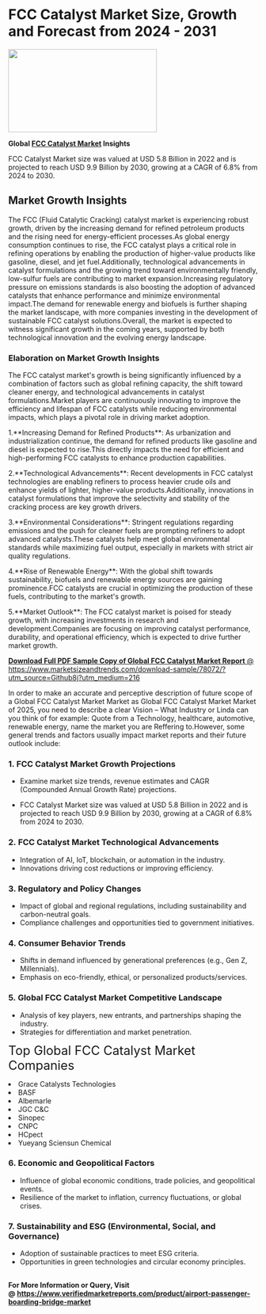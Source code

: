 <H1>FCC Catalyst Market Size, Growth and Forecast from 2024 - 2031</H1><img class="aligncenter size-medium wp-image-584254" src="https://thirdeyenews.in/wp-content/uploads/2024/09/Global-Market-Research-300x168.jpeg" alt="" width="300" height="168" /><p><strong>Global&nbsp;<a href="https://www.marketsizeandtrends.com/download-sample/78072/?utm_source=Github8j?utm_medium=216">FCC Catalyst Market</a> Insights</strong></p><p>FCC Catalyst Market size was valued at USD 5.8 Billion in 2022 and is projected to reach USD 9.9 Billion by 2030, growing at a CAGR of 6.8% from 2024 to 2030.</p><p><h2>Market Growth Insights</h2> <p>The FCC (Fluid Catalytic Cracking) catalyst market is experiencing robust growth, driven by the increasing demand for refined petroleum products and the rising need for energy-efficient processes.As global energy consumption continues to rise, the FCC catalyst plays a critical role in refining operations by enabling the production of higher-value products like gasoline, diesel, and jet fuel.Additionally, technological advancements in catalyst formulations and the growing trend toward environmentally friendly, low-sulfur fuels are contributing to market expansion.Increasing regulatory pressure on emissions standards is also boosting the adoption of advanced catalysts that enhance performance and minimize environmental impact.The demand for renewable energy and biofuels is further shaping the market landscape, with more companies investing in the development of sustainable FCC catalyst solutions.Overall, the market is expected to witness significant growth in the coming years, supported by both technological innovation and the evolving energy landscape.</p> <p><a href="#"></a></p> <h3>Elaboration on Market Growth Insights</h3> <p>The FCC catalyst market's growth is being significantly influenced by a combination of factors such as global refining capacity, the shift toward cleaner energy, and technological advancements in catalyst formulations.Market players are continuously innovating to improve the efficiency and lifespan of FCC catalysts while reducing environmental impacts, which plays a pivotal role in driving market adoption.</p> <p>1.**Increasing Demand for Refined Products**: As urbanization and industrialization continue, the demand for refined products like gasoline and diesel is expected to rise.This directly impacts the need for efficient and high-performing FCC catalysts to enhance production capabilities.</p> <p>2.**Technological Advancements**: Recent developments in FCC catalyst technologies are enabling refiners to process heavier crude oils and enhance yields of lighter, higher-value products.Additionally, innovations in catalyst formulations that improve the selectivity and stability of the cracking process are key growth drivers.</p> <p>3.**Environmental Considerations**: Stringent regulations regarding emissions and the push for cleaner fuels are prompting refiners to adopt advanced catalysts.These catalysts help meet global environmental standards while maximizing fuel output, especially in markets with strict air quality regulations.</p> <p>4.**Rise of Renewable Energy**: With the global shift towards sustainability, biofuels and renewable energy sources are gaining prominence.FCC catalysts are crucial in optimizing the production of these fuels, contributing to the market's growth.</p> <p>5.**Market Outlook**: The FCC catalyst market is poised for steady growth, with increasing investments in research and development.Companies are focusing on improving catalyst performance, durability, and operational efficiency, which is expected to drive further market growth.</p> <p><a href="#"></p><p><span class=""><strong>Download Full PDF Sample Copy of Global FCC Catalyst Market Report</strong> @ <a href="https://www.marketsizeandtrends.com/download-sample/78072/?utm_source=Github8j?utm_medium=216" target="_blank">https://www.marketsizeandtrends.com/download-sample/78072/?utm_source=Github8j?utm_medium=216</a></span></p><p>In order to make an accurate and perceptive description of future scope of a Global&nbsp;FCC Catalyst Market Market as Global&nbsp;FCC Catalyst Market Market of 2025, you need to describe a clear Vision &ndash; What Industry or Linda can you think of for example: Quote from a Technology, healthcare, automotive, renewable energy, name the market you are Reffering to.However, some general trends and factors usually impact market reports and their future outlook include:</p><h3>1.&nbsp;<strong>FCC Catalyst Market Growth Projections</strong></h3><ul><li>Examine market size trends, revenue estimates and CAGR (Compounded Annual Growth Rate) projections.</li><li><p>FCC Catalyst Market size was valued at USD 5.8 Billion in 2022 and is projected to reach USD 9.9 Billion by 2030, growing at a CAGR of 6.8% from 2024 to 2030.</p></li></ul><h3>2.&nbsp;<strong>FCC Catalyst Market Technological Advancements</strong></h3><ul><li>Integration of AI, IoT, blockchain, or automation in the industry.</li><li>Innovations driving cost reductions or improving efficiency.</li></ul><h3>3.&nbsp;<strong>Regulatory and Policy Changes</strong></h3><ul><li>Impact of global and regional regulations, including sustainability and carbon-neutral goals.</li><li>Compliance challenges and opportunities tied to government initiatives.</li></ul><h3>4.&nbsp;<strong>Consumer Behavior Trends</strong></h3><ul><li>Shifts in demand influenced by generational preferences (e.g., Gen Z, Millennials).</li><li>Emphasis on eco-friendly, ethical, or personalized products/services.</li></ul><h3>5.&nbsp;<strong>Global FCC Catalyst Market Competitive Landscape</strong></h3><ul><li>Analysis of key players, new entrants, and partnerships shaping the industry.</li><li>Strategies for differentiation and market penetration.</li></ul><p data-pm-slice="1 1 []"><span style="color: inherit; font-family: inherit; font-size: 25px;">Top Global FCC Catalyst Market Companies</span></p><div class="" data-test-id=""><p><li>Grace Catalysts Technologies</li><li> BASF</li><li> Albemarle</li><li> JGC C&C</li><li> Sinopec</li><li> CNPC</li><li> HCpect</li><li> Yueyang Sciensun Chemical</li></p></div><h3>6.&nbsp;<strong>Economic and Geopolitical Factors</strong></h3><ul><li>Influence of global economic conditions, trade policies, and geopolitical events.</li><li>Resilience of the market to inflation, currency fluctuations, or global crises.</li></ul><h3>7.&nbsp;<strong>Sustainability and ESG (Environmental, Social, and Governance)</strong></h3><ul><li>Adoption of sustainable practices to meet ESG criteria.</li><li>Opportunities in green technologies and circular economy principles.</li></ul><h2><strong style="font-size: 14px;">For More Information or Query, Visit @&nbsp;</strong><a style="background-color: #ffffff; font-size: 14px;" href="https://www.marketsizeandtrends.com/report/fcc-catalyst-market/" target="_blank">https://www.verifiedmarketreports.com/product/airport-passenger-boarding-bridge-market</a></h2>